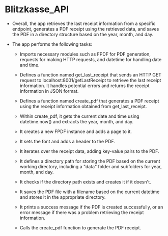 # Blitzkasse_API

* Overall, the app retrieves the last receipt information from a specific endpoint, generates a PDF receipt using the retrieved data, and saves the PDF in a directory structure based on the year, month, and day.

* The app performs the following tasks:

    -  Imports necessary modules such as FPDF for PDF generation, requests for making HTTP requests, and datetime for handling date and time.

    -  Defines a function named get_last_receipt that sends an HTTP GET request to localhost:8001/getLastReceipt to retrieve the last receipt information. It handles potential errors and returns the receipt information in JSON format.

    -  Defines a function named create_pdf that generates a PDF receipt using the receipt information obtained from get_last_receipt.

    - Within create_pdf, it gets the current date and time using datetime.now() and extracts the year, month, and day.
    - It creates a new FPDF instance and adds a page to it.
    - It sets the font and adds a header to the PDF.
    - It iterates over the receipt data, adding key-value pairs to the PDF.
    - It defines a directory path for storing the PDF based on the current working directory, including a "data" folder and subfolders for year, month, and day.
    - It checks if the directory path exists and creates it if it doesn't.
    - It saves the PDF file with a filename based on the current datetime and stores it in the appropriate directory.
    - It prints a success message if the PDF is created successfully, or an error message if there was a problem retrieving the receipt information.
    - Calls the create_pdf function to generate the PDF receipt.